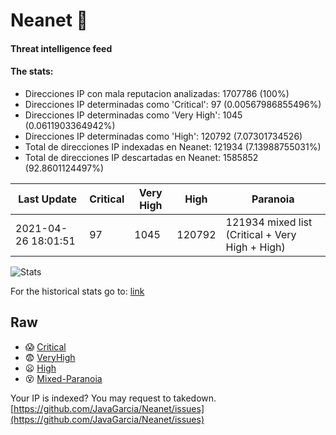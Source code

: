 # Neanet :hocho:
#### Threat intelligence feed
#### The stats:

- Direcciones IP con mala reputacion analizadas: 1707786 (100%)
- Direcciones IP determinadas como 'Critical':  97 (0.00567986855496%)
- Direcciones IP determinadas como 'Very High':  1045 (0.0611903364942%)
- Direcciones IP determinadas como 'High':  120792 (7.07301734526)
- Total de direcciones IP indexadas en Neanet:  121934 (7.13988755031%)
- Total de direcciones IP descartadas en Neanet:  1585852 (92.8601124497%)

| Last Update | Critical | Very High | High | Paranoia |
| --- | --- | --- | --- | --- |
| 2021-04-26 18:01:51 | 97 | 1045 | 120792 | 121934 mixed list (Critical + Very High + High)|

![Stats](https://docs.google.com/spreadsheets/d/e/2PACX-1vSnaNMIXVabIpDJjufMlzH7poXnshF3mgd8Is1g9ytUEzVsP5my4Trn8f-xkoLLQ38xpL3HtmUexLo6/pubchart?oid=501124687&format=image)

For the historical stats go to: [link](/stats.csv)
## Raw
- :scream: [Critical](https://raw.githubusercontent.com/JavaGarcia/Neanet/master/blacklists/neanet_critical.txt)
- :fearful: [VeryHigh](https://raw.githubusercontent.com/JavaGarcia/Neanet/master/blacklists/neanet_veryHigh.txtt)
- :frowning: [High](https://raw.githubusercontent.com/JavaGarcia/Neanet/master/blacklists/neanet_high.txt)
- :dizzy_face: [Mixed-Paranoia](https://raw.githubusercontent.com/JavaGarcia/Neanet/master/blacklists/neanet_all.txt)


Your IP is indexed? You may request to takedown. [https://github.com/JavaGarcia/Neanet/issues](https://github.com/JavaGarcia/Neanet/issues)



















































































































































































































































































































































































































































































































































































































































































































































































































































































































































































































































































































































































































































































































































































































































































































































































































































































































































































































































































































































































































































































































































































































































































































































































































































































































































































































































































































































































































































































































































































































































































































































































































































































































































































































































































































































































































































































































































































































































































































































































































































































































































































































































































































































































































































































































































































































































































































































































































































































































































































































































































































































































































































































































































































































































































































































































































































































































































































































































































































































































































































































































